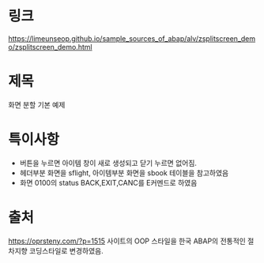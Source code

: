 # 링크

https://limeunseop.github.io/sample_sources_of_abap/alv/zsplitscreen_demo/zsplitscreen_demo.html

# 제목

화면 분할 기본 예제

# 특이사항

- 버튼을 누르면 아이템 창이 새로 생성되고 닫기 누르면 없어짐.
- 헤더부분 화면을 sflight, 아이템부분 화면을 sbook 테이블을 참고하였음
- 화면 0100의 status BACK,EXIT,CANC를 E커멘드로 하였음

# 출처

https://oprsteny.com/?p=1515 사이트의 OOP 스타일을 한국 ABAP의 전통적인 절차지향 코딩스타일로 변경하였음.
